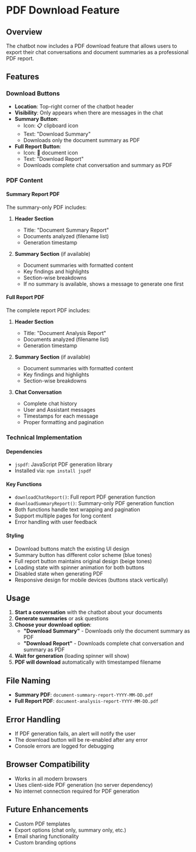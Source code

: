 # PDF Download Feature

## Overview
The chatbot now includes a PDF download feature that allows users to export their chat conversations and document summaries as a professional PDF report.

## Features

### Download Buttons
- **Location**: Top-right corner of the chatbot header
- **Visibility**: Only appears when there are messages in the chat
- **Summary Button**: 
  - Icon: 📋 clipboard icon
  - Text: "Download Summary"
  - Downloads only the document summary as PDF
- **Full Report Button**:
  - Icon: 📄 document icon  
  - Text: "Download Report"
  - Downloads complete chat conversation and summary as PDF

### PDF Content

#### Summary Report PDF
The summary-only PDF includes:

1. **Header Section**
   - Title: "Document Summary Report"
   - Documents analyzed (filename list)
   - Generation timestamp

2. **Summary Section** (if available)
   - Document summaries with formatted content
   - Key findings and highlights
   - Section-wise breakdowns
   - If no summary is available, shows a message to generate one first

#### Full Report PDF
The complete report PDF includes:

1. **Header Section**
   - Title: "Document Analysis Report"
   - Documents analyzed (filename list)
   - Generation timestamp

2. **Summary Section** (if available)
   - Document summaries with formatted content
   - Key findings and highlights
   - Section-wise breakdowns

3. **Chat Conversation**
   - Complete chat history
   - User and Assistant messages
   - Timestamps for each message
   - Proper formatting and pagination

### Technical Implementation

#### Dependencies
- `jspdf`: JavaScript PDF generation library
- Installed via: `npm install jspdf`

#### Key Functions
- `downloadChatReport()`: Full report PDF generation function
- `downloadSummaryReport()`: Summary-only PDF generation function
- Both functions handle text wrapping and pagination
- Support multiple pages for long content
- Error handling with user feedback

#### Styling
- Download buttons match the existing UI design
- Summary button has different color scheme (blue tones)
- Full report button maintains original design (beige tones)
- Loading state with spinner animation for both buttons
- Disabled state when generating PDF
- Responsive design for mobile devices (buttons stack vertically)

## Usage

1. **Start a conversation** with the chatbot about your documents
2. **Generate summaries** or ask questions
3. **Choose your download option**:
   - **"Download Summary"** - Downloads only the document summary as PDF
   - **"Download Report"** - Downloads complete chat conversation and summary as PDF
4. **Wait for generation** (loading spinner will show)
5. **PDF will download** automatically with timestamped filename

## File Naming
- **Summary PDF**: `document-summary-report-YYYY-MM-DD.pdf`
- **Full Report PDF**: `document-analysis-report-YYYY-MM-DD.pdf`

## Error Handling
- If PDF generation fails, an alert will notify the user
- The download button will be re-enabled after any error
- Console errors are logged for debugging

## Browser Compatibility
- Works in all modern browsers
- Uses client-side PDF generation (no server dependency)
- No internet connection required for PDF generation

## Future Enhancements
- Custom PDF templates
- Export options (chat only, summary only, etc.)
- Email sharing functionality
- Custom branding options 